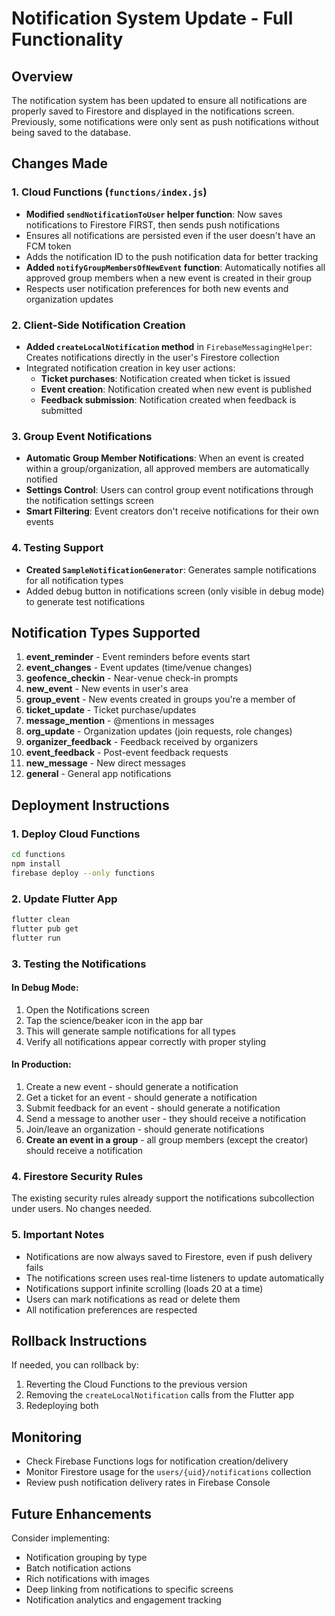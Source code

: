 # Notification System Update - Full Functionality

## Overview
The notification system has been updated to ensure all notifications are properly saved to Firestore and displayed in the notifications screen. Previously, some notifications were only sent as push notifications without being saved to the database.

## Changes Made

### 1. Cloud Functions (`functions/index.js`)
- **Modified `sendNotificationToUser` helper function**: Now saves notifications to Firestore FIRST, then sends push notifications
- Ensures all notifications are persisted even if the user doesn't have an FCM token
- Adds the notification ID to the push notification data for better tracking
- **Added `notifyGroupMembersOfNewEvent` function**: Automatically notifies all approved group members when a new event is created in their group
- Respects user notification preferences for both new events and organization updates

### 2. Client-Side Notification Creation
- **Added `createLocalNotification` method** in `FirebaseMessagingHelper`: Creates notifications directly in the user's Firestore collection
- Integrated notification creation in key user actions:
  - **Ticket purchases**: Notification created when ticket is issued
  - **Event creation**: Notification created when new event is published
  - **Feedback submission**: Notification created when feedback is submitted

### 3. Group Event Notifications
- **Automatic Group Member Notifications**: When an event is created within a group/organization, all approved members are automatically notified
- **Settings Control**: Users can control group event notifications through the notification settings screen
- **Smart Filtering**: Event creators don't receive notifications for their own events

### 4. Testing Support
- **Created `SampleNotificationGenerator`**: Generates sample notifications for all notification types
- Added debug button in notifications screen (only visible in debug mode) to generate test notifications

## Notification Types Supported
1. **event_reminder** - Event reminders before events start
2. **event_changes** - Event updates (time/venue changes)
3. **geofence_checkin** - Near-venue check-in prompts
4. **new_event** - New events in user's area
5. **group_event** - New events created in groups you're a member of
6. **ticket_update** - Ticket purchase/updates
7. **message_mention** - @mentions in messages
8. **org_update** - Organization updates (join requests, role changes)
9. **organizer_feedback** - Feedback received by organizers
10. **event_feedback** - Post-event feedback requests
11. **new_message** - New direct messages
12. **general** - General app notifications

## Deployment Instructions

### 1. Deploy Cloud Functions
```bash
cd functions
npm install
firebase deploy --only functions
```

### 2. Update Flutter App
```bash
flutter clean
flutter pub get
flutter run
```

### 3. Testing the Notifications

#### In Debug Mode:
1. Open the Notifications screen
2. Tap the science/beaker icon in the app bar
3. This will generate sample notifications for all types
4. Verify all notifications appear correctly with proper styling

#### In Production:
1. Create a new event - should generate a notification
2. Get a ticket for an event - should generate a notification
3. Submit feedback for an event - should generate a notification
4. Send a message to another user - they should receive a notification
5. Join/leave an organization - should generate notifications
6. **Create an event in a group** - all group members (except the creator) should receive a notification

### 4. Firestore Security Rules
The existing security rules already support the notifications subcollection under users. No changes needed.

### 5. Important Notes
- Notifications are now always saved to Firestore, even if push delivery fails
- The notifications screen uses real-time listeners to update automatically
- Notifications support infinite scrolling (loads 20 at a time)
- Users can mark notifications as read or delete them
- All notification preferences are respected

## Rollback Instructions
If needed, you can rollback by:
1. Reverting the Cloud Functions to the previous version
2. Removing the `createLocalNotification` calls from the Flutter app
3. Redeploying both

## Monitoring
- Check Firebase Functions logs for notification creation/delivery
- Monitor Firestore usage for the `users/{uid}/notifications` collection
- Review push notification delivery rates in Firebase Console

## Future Enhancements
Consider implementing:
- Notification grouping by type
- Batch notification actions
- Rich notifications with images
- Deep linking from notifications to specific screens
- Notification analytics and engagement tracking
